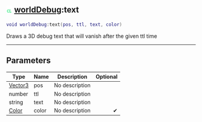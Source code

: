 ## ![client](../../.gitbook/assets/client.png) [worldDebug](worlddebug):text

```lua
void worldDebug:text(pos, ttl, text, color)
```

Draws a 3D debug text that will vanish after the given ttl time

------
## Parameters

| Type   | Name | Description | Optional |
| ------ | ---- | ----------- | -------: |
| [Vector3](vector3) | pos | No description |  |
| number | ttl | No description |  |
| string | text | No description |  |
| [Color](color) | color | No description | ✔ |

